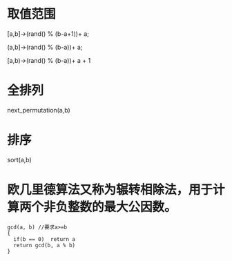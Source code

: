 # 取值范围

[a,b]->(rand() % (b-a+1))+ a;

(a,b]->(rand() % (b-a))+ a;

[a,b)->(rand() % (b-a))+ a + 1

# 全排列

next_permutation(a,b)

# 排序

sort(a,b)

# 欧几里德算法又称为辗转相除法，用于计算两个非负整数的最大公因数。
```
gcd(a, b) //要求a>=b
{
  if(b == 0)  return a
  return gcd(b, a % b)
}
```
